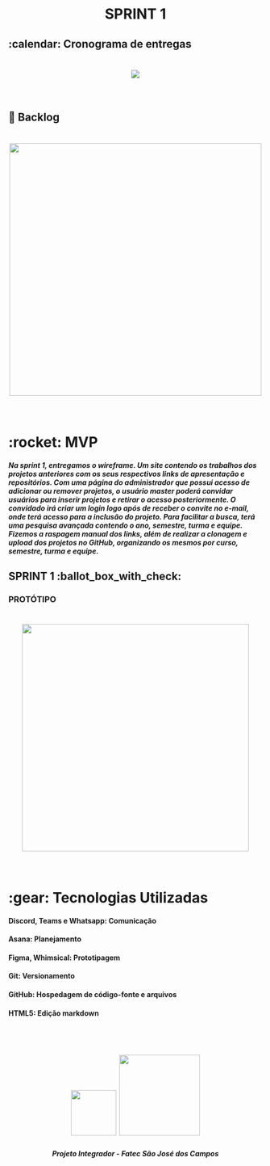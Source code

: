 <h1 align="center"> SPRINT 1 </h1>

<h2> :calendar: Cronograma de entregas </h2>
<h1 align="center"> <img src = "https://github.com/api-equipe-5/Projeto_Integrador/blob/master/Relat%C3%B3rios/Sprint%201/img/cronograma-sprint1.png" /></h1>
<br>

## :pushpin: Backlog
<h1 align="center"> <img src = "https://github.com/api-equipe-5/Projeto_Integrador/blob/master/Relat%C3%B3rios/Sprint%201/img/backlog.png" height="500" /></h1>
<br>

<h1> :rocket: MVP </h1>


<h5>Na sprint 1, entregamos o wireframe. Um site contendo os trabalhos dos projetos anteriores com os seus respectivos links de apresentação e repositórios. Com uma página do administrador que possui acesso de adicionar ou remover projetos, o usuário master poderá convidar usuários para inserir projetos e retirar o acesso posteriormente. O convidado irá criar um login logo após de receber o convite no e-mail, onde terá acesso para a inclusão do projeto. Para facilitar a busca, terá uma pesquisa avançada contendo o ano, semestre, turma e equipe.
Fizemos a raspagem manual dos links, além de realizar a clonagem e upload dos projetos no GitHub, organizando os mesmos por curso, semestre, turma e equipe.</h5>


<h2> SPRINT 1 :ballot_box_with_check:</h2>
<h3> PROTÓTIPO </h3>
<h1 align="center"> <img src = "https://github.com/api-equipe-5/Projeto_Integrador/blob/master/Relat%C3%B3rios/Sprint%201/img/Prot%C3%B3tipo.gif" height="450"/></h1>
<br>
 
<h1> 	:gear: Tecnologias Utilizadas</h2>

#### Discord, Teams e Whatsapp: Comunicação

#### Asana: Planejamento

#### Figma, Whimsical: Prototipagem

#### Git: Versionamento

#### GitHub: Hospedagem de código-fonte e arquivos

#### HTML5: Edição markdown
 
 

<br>





 <h1 align="center"> <img src = "https://fatecsjc-prd.azurewebsites.net/images/logo/fatecsjc_400x192.png" height="90"  align="auto"> <img src = "https://github.com/api-equipe-5/Projeto_Integrador/blob/master/Imagens/cyb.png" height="160" />
 

 <h5 align="center"> Projeto Integrador - Fatec São José dos Campos </h5>

